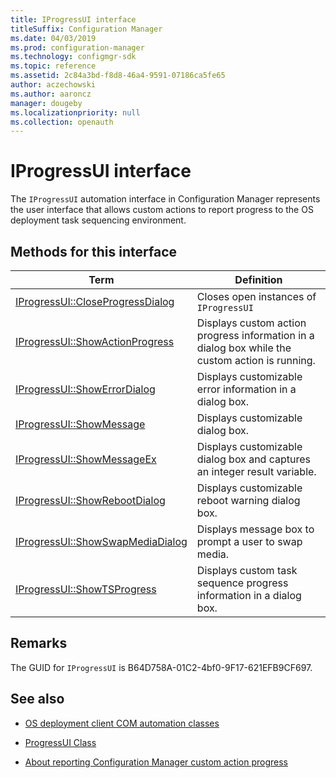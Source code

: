 ```yaml
---
title: IProgressUI interface
titleSuffix: Configuration Manager
ms.date: 04/03/2019
ms.prod: configuration-manager
ms.technology: configmgr-sdk
ms.topic: reference
ms.assetid: 2c84a3bd-f8d8-46a4-9591-07186ca5fe65
author: aczechowski
ms.author: aaroncz
manager: dougeby
ms.localizationpriority: null
ms.collection: openauth
---
```


# IProgressUI interface

The `IProgressUI` automation interface in Configuration Manager represents the user interface that allows custom actions to report progress to the OS deployment task sequencing environment.  

## Methods for this interface

|Term|Definition|  
|----------|----------------|  
|[IProgressUI::CloseProgressDialog](iprogressui--closeprogressdialog-method.md)|Closes open instances of `IProgressUI`|  
|[IProgressUI::ShowActionProgress](iprogressui--showactionprogress-method.md)|Displays custom action progress information in a dialog box while the custom action is running.|  
|[IProgressUI::ShowErrorDialog](iprogressui--showerrordialog-method.md)|Displays customizable error information in a dialog box.|
|[IProgressUI::ShowMessage](iprogressui--showmessage-method.md)|Displays customizable dialog box.|
|[IProgressUI::ShowMessageEx](iprogressui--showmessageex-method.md)|Displays customizable dialog box and captures an integer result variable.|
|[IProgressUI::ShowRebootDialog](iprogressui--showrebootdialog-method.md)|Displays customizable reboot warning dialog box.|
|[IProgressUI::ShowSwapMediaDialog](iprogressui--showswapmediadialog-method.md)|Displays message box to prompt a user to swap media.|
|[IProgressUI::ShowTSProgress](iprogressui--showtsprogress-method.md)|Displays custom task sequence progress information in a dialog box.|

## Remarks

The GUID for `IProgressUI` is B64D758A-01C2-4bf0-9F17-621EFB9CF697.  

## See also

- [OS deployment client COM automation classes](operating-system-deployment-client-com-automation-classes.md)  

- [ProgressUI Class](progressui-client-com-automation-class.md)  

- [About reporting Configuration Manager custom action progress](../../../../osd/about-reporting-configuration-manager-custom-action-progress.md)  

